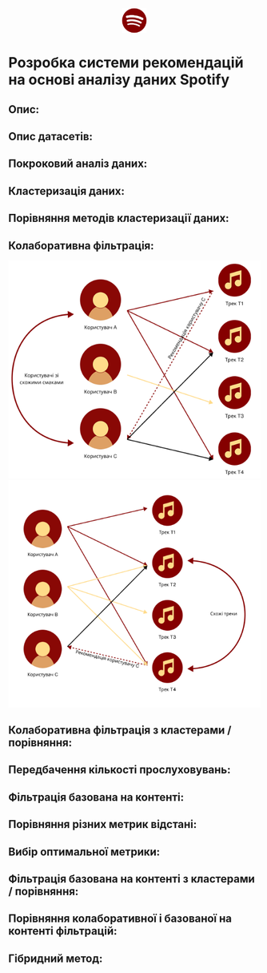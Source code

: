 <p align="center">
    <img alt="logo_marron.png" src="images/logo_marron.png" title="maroon logo of Spotify" width="50"/>
</p>

# Розробка системи рекомендацій на основі аналізу даних Spotify

## Опис:

## Опис датасетів:

## Покроковий аналіз даних:

## Кластеризація даних:

## Порівняння методів кластеризації даних:

## Колаборативна фільтрація:
![colaborative user-based.png](images/colaborative%20user-based.png)
![colaborative item-based.png](images/colaborative%20item-based.png)
## Колаборативна фільтрація з кластерами / порівняння:

## Передбачення кількості прослуховувань:

## Фільтрація базована на контенті:

## Порівняння різних метрик відстані:

## Вибір оптимальної метрики:

## Фільтрація базована на контенті з кластерами / порівняння:

## Порівняння колаборативної і базованої на контенті фільтрацій:

## Гібридний метод:

